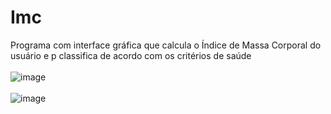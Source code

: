 # Imc
Programa com interface gráfica que calcula o Índice de Massa Corporal  do usuário e p classifica de acordo com os critérios de saúde
<br>
<br>
![image](https://user-images.githubusercontent.com/70721670/149195723-f7ce475a-30b1-41f4-b129-e34f38376c38.png)
<br>
<br>
![image](https://user-images.githubusercontent.com/70721670/149195828-b6683695-ba2f-4b9a-8fbe-d543e0093b33.png)
